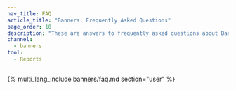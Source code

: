 ```yaml
---
nav_title: FAQ
article_title: "Banners: Frequently Asked Questions"
page_order: 10
description: "These are answers to frequently asked questions about Banners in Braze."
channel:
  - banners
tool:
  - Reports
---
```


{% multi_lang_include banners/faq.md section="user" %}